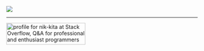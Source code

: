 ![](https://visitor-badge-deno.deno.dev/nik-kita.visitor-badge-deno.svg)

---

<a href="https://stackoverflow.com/users/14139506/nik-kita"><img src="https://stackoverflow.com/users/flair/14139506.png" width="208" height="58" alt="profile for nik-kita at Stack Overflow, Q&amp;A for professional and enthusiast programmers" title="profile for nik-kita at Stack Overflow, Q&amp;A for professional and enthusiast programmers"></a>
